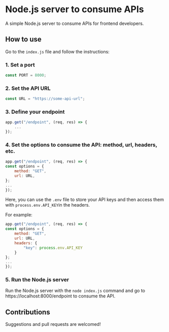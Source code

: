 # Node.js server to consume APIs

A simple Node.js server to consume APIs for frontend developers.

## How to use

Go to the `index.js` file and follow the instructions:

### 1. Set a port

```js
const PORT = 8000;
```

### 2. Set the API URL

```js
const URL = "https://some-api-url";
```

### 3. Define your endpoint

```js
app.get("/endpoint", (req, res) => {
    ...
});
```

### 4. Set the options to consume the API: method, url, headers, etc.

```js
app.get("/endpoint", (req, res) => {
const options = {
    method: "GET",
    url: URL,
};
...
});
```

Here, you can use the `.env` file to store your API keys and then access them with `process.env.API_KEY`in the headers.

For example:

```js
app.get("/endpoint", (req, res) => {
const options = {
    method: "GET",
    url: URL,
    headers: {
        "key": process.env.API_KEY
    }
};
...
});
```

### 5. Run the Node.js server

Run the Node.js server with the `node index.js` command and go to https://localhost:8000/endpoint to consume the API.

## Contributions

Suggestions and pull requests are welcomed!
